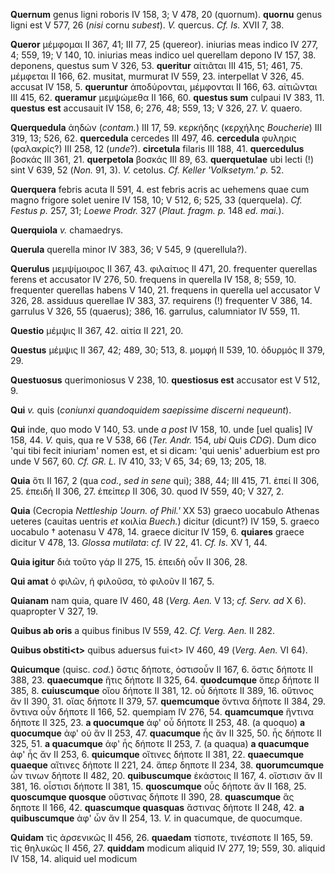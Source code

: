 **Quernum** genus ligni roboris IV 158, 3; V 478, 20 (quornum).
**quornu** genus ligni est V 577, 26 (*nisi* cornu *subest*). *V.*
quercus. *Cf. Is.* XVII 7, 38.

**Queror** μέμφομαι II 367, 41; III 77, 25 (quereor). iniurias meas
indico IV 277, 4; 559, 19; V 140, 10. iniurias meas indico uel querellam
depono IV 157, 38. deponens, questus sum V 326, 53. **queritur**
αἰτιᾶται III 415, 51; 461, 75. μέμφεται II 166, 62. musitat, murmurat IV
559, 23. interpellat V 326, 45. accusat IV 158, 5. **queruntur**
ἀποδύρονται, μέμφονται II 166, 63. αἰτιῶνται III 415, 62. **queramur**
μεμψώμεθα II 166, 60. **questus sum** culpaui IV 383, 11. **questus**
**est** accusauit IV 158, 6; 276, 48; 559, 13; V 326, 27. *V.* quaero.

**Querquedula** ἀηδών (*contam.*) III 17, 59. κερκήδης (κερχήλης
*Boucherie*) III 319, 13; 526, 62. **quercedula** cercedes III 497, 46.
**cercedula** φυληρις (φαλακρίς?) III 258, 12 (*unde*?). **circetula**
filaris III 188, 41. **quercedulus** βοσκάς III 361, 21. **querpetola**
βοσκάς III 89, 63. **querquetulae** ubi lecti (!) sint V 639, 52 (*Non.*
91, 3). *V.* cetolus. *Cf. Keller 'Volksetym.' p.* 52.

**Querquera** febris acuta II 591, 4. est febris acris ac uehemens quae
cum magno frigore solet uenire IV 158, 10; V 512, 6; 525, 33
(querquela). *Cf. Festus p.* 257, 31; *Loewe Prodr.* 327 (*Plaut.
fragm. p.* 148 *ed. mai.*).

**Querquiola** *v.* chamaedrys.

**Querula** querella minor IV 383, 36; V 545, 9 (querellula?).

**Querulus** μεμψίμοιρος II 367, 43. φιλαίτιος II 471, 20. frequenter
querellas ferens et accusator IV 276, 50. frequens in querella IV 158,
8; 559, 10. frequenter querellas habens V 140, 21. frequens in querella
uel accusator V 326, 28. assiduus querellae IV 383, 37. requirens (!)
frequenter V 386, 14. garrulus V 326, 55 (quaerus); 386, 16. garrulus,
calumniator IV 559, 11.

**Questio** μέμψις II 367, 42. αἰτία II 221, 20.

**Questus** μέμψις II 367, 42; 489, 30; 513, 8. μομφή II 539, 10.
ὀδυρμός II 379, 29.

**Questuosus** querimoniosus V 238, 10. **questiosus est** accusator est
V 512, 9.

**Qui** *v.* quis (*coniunxi quandoquidem saepissime discerni
nequeunt*).

**Qui** inde, quo modo V 140, 53. unde *a post* IV 158, 10. unde \[uel
qualis\] IV 158, 44. *V.* quis, qua re V 538, 66 (*Ter. Andr.* 154,
*ubi* Quis *CDG*). Dum dico 'qui tibi fecit iniuriam' nomen est, et si
dicam: 'qui uenis' aduerbium est pro unde V 567, 60. *Cf. GR. L.* IV
410, 33; V 65, 34; 69, 13; 205, 18.

**Quia** ὅτι II 167, 2 (qua *cod.*, *sed in sene* qui); 388, 44; III 415,
71. ἐπεί II 306, 25. ἐπειδή II 306, 27. ἐπείπερ II 306, 30. quod IV 559,
40; V 327, 2.

**Quia** (Cecropia *Nettleship 'Journ. of Phil.'* XX 53) graeco uocabulo
Athenas ueteres (cauitas uentris *et* κοιλία *Buech.*) dicitur (dicunt?)
IV 159, 5. graeco uocabulo † aotenasu V 478, 14. graece dicitur IV 159,
6. **quiares** graece dicitur V 478, 13. *Glossa mutilata*: *cf.* IV 22,
41. *Cf. Is.* XV 1, 44.

**Quia igitur** διὰ τοῦτο γάρ II 275, 15. ἐπειδὴ οὖν II 306, 28.

**Qui amat** ὁ φιλῶν, ἡ φιλοῦσα, τὸ φιλοῦν II 167, 5.

**Quianam** nam quia, quare IV 460, 48 (*Verg. Aen.* V 13; *cf. Serv.
ad* X 6). quapropter V 327, 19.

**Quibus ab oris** a quibus finibus IV 559, 42. *Cf. Verg. Aen.* II 282.

**Quibus obstiti\<t\>** quibus aduersus fui\<t\> IV 460, 49 (*Verg.
Aen.* VI 64).

**Quicumque** (quisc. *cod.*) ὅστις δήποτε, ὁστισοὖν II 167, 6. ὅστις
δήποτε II 388, 23. **quaecumque** ἥτις δήποτε II 325, 64. **quodcumque**
ὅπερ δήποτε II 385, 8. **cuiuscumque** οἵου δήποτε II 381, 12. οὗ δήποτε
II 389, 16. οὕτινος ἄν II 390, 31. οἵας δήποτε II 379, 57.
**quemcumque** ὅντινα δήποτε II 384, 29. ὅντινα οὖν δήποτε II 166, 52.
quempiam IV 276, 54. **quamcumque** ἥντινα δήποτε II 325, 23. **a
quocumque** ἀφ' οὗ δήποτε II 253, 48. (a quoquo) **a quocumque** ἀφ' οὑ
ἄν II 253, 47. **quacumque** ἧς ἄν II 325, 50. ἧς δήποτε II 325, 51. **a
quacumque** ἀφ' ἧς δήποτε II 253, 7. (a quaqua) **a quacumque** ἀφ' ἧς
ἄν II 253, 6. **quicumque** οἵτινες δήποτε II 381, 22. **quaecumque
quaeque** αἵτινες δήποτε II 221, 24. ἅπερ δηποτε II 234, 38.
**quorumcumque** ὧν τινων δήποτε II 482, 20. **quibuscumque** ἑκάστοις
II 167, 4. οἵστισιν ἄν II 381, 16. οἷστισι δήποτε II 381, 15.
**quoscumque** οὗς δήποτε ἄν II 168, 25. **quoscumque quosque** οὕστινας
δήποτε II 390, 28. **quascumque** ἃς δηποτε II 166, 42. **quascumque
quasquas** ἅστινας δήποτε II 248, 42. **a quibuscumque** ἀφ' ὧν ἄν II
254, 13. *V.* in quacumque, de quocumque.

**Quidam** τὶς ἀρσενικῶς II 456, 26. **quaedam** τίσποτε, τινέσποτε
II 165, 59. τὶς θηλυκῶς II 456, 27. **quiddam** modicum aliquid IV 277,
19; 559, 30. aliquid IV 158, 14. aliquid uel modicum
